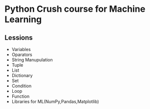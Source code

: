 # Python Crush course for Machine Learning
## Lessions

 - Variables
 - Oparators
 - String Manupulation
 - Tuple
 - List
 - Dictionary
 - Set
 - Condition
 - Loop
 - Function
 - Libraries for ML(NumPy,Pandas,Matplotlib)

